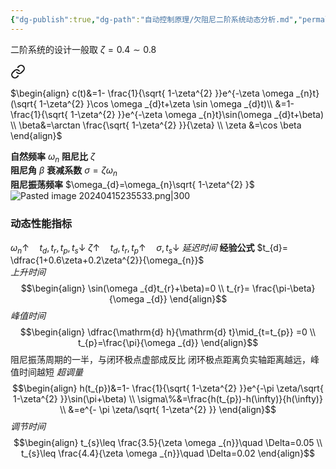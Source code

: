 ```yaml
---
{"dg-publish":true,"dg-path":"自动控制原理/欠阻尼二阶系统动态分析.md","permalink":"/自动控制原理/欠阻尼二阶系统动态分析/","noteIcon":"","created":"2024-04-16T13:01:27.304+08:00","updated":"2024-04-17T09:03:26.833+08:00"}
---
```


二阶系统的设计一般取 $\zeta=0.4\sim 0.8$

<div class="transclusion internal-embed is-loaded"><a class="markdown-embed-link" href="//#49f590" aria-label="Open link"><svg xmlns="http://www.w3.org/2000/svg" width="24" height="24" viewBox="0 0 24 24" fill="none" stroke="currentColor" stroke-width="2" stroke-linecap="round" stroke-linejoin="round" class="svg-icon lucide-link"><path d="M10 13a5 5 0 0 0 7.54.54l3-3a5 5 0 0 0-7.07-7.07l-1.72 1.71"></path><path d="M14 11a5 5 0 0 0-7.54-.54l-3 3a5 5 0 0 0 7.07 7.07l1.71-1.71"></path></svg></a><div class="markdown-embed">



$\begin{align}
c(t)&=1- \frac{1}{\sqrt{ 1-\zeta^{2} }}e^{-\zeta \omega _{n}t}(\sqrt{ 1-\zeta^{2} }\cos \omega _{d}t+\zeta \sin \omega _{d}t)\\
&=1- \frac{1}{\sqrt{ 1-\zeta^{2} }}e^{-\zeta \omega _{n}t}\sin(\omega _{d}t+\beta) \\
\beta&=\arctan \frac{\sqrt{ 1-\zeta^{2} }}{\zeta} \\
\zeta &=\cos \beta
\end{align}$

</div></div>

**自然频率**   $\omega_{n}$ 
**阻尼比**       $\zeta$    
**阻尼角**       $\beta$
**衰减系数**          $\sigma=\zeta \omega_{n}$                
**阻尼振荡频率**  $\omega_{d}=\omega_{n}\sqrt{ 1-\zeta^{2} }$   
![Pasted image 20240415235533.png|300](/img/user/%E5%8A%9F%E8%83%BD%E6%80%A7%E6%96%87%E4%BB%B6%E5%A4%B9/%E8%BD%BD%E5%85%A5%E7%9A%84%E5%AA%92%E4%BD%93%E8%B5%84%E6%BA%90/Pasted%20image%2020240415235533.png)

### 动态性能指标
$\omega_{n}\uparrow\quad t_{d},t_{r},t_{p},t_{s} \downarrow$
$\zeta \uparrow\quad t_{d},t_{r},t_{p} \uparrow\quad \sigma,t_{s}\downarrow$
*延迟时间*
**经验公式**      $t_{d}= \dfrac{1+0.6\zeta+0.2\zeta^{2}}{\omega_{n}}$    
*上升时间*
$$\begin{align}
\sin(\omega _{d}t_{r}+\beta)=0 \\
t_{r}= \frac{\pi-\beta}{\omega _{d}}
\end{align}$$
*峰值时间*
$$\begin{align}
\dfrac{\mathrm{d} h}{\mathrm{d} t}\mid_{t=t_{p}}  =0 \\
t_{p}=\frac{\pi}{\omega _{d}}
\end{align}$$
阻尼振荡周期的一半，与闭环极点虚部成反比
闭环极点距离负实轴距离越远，峰值时间越短
*超调量*
$$\begin{align}
h(t_{p})&=1- \frac{1}{\sqrt{ 1-\zeta^{2} }}e^{-\pi \zeta/\sqrt{ 1-\zeta^{2} }}\sin(\pi+\beta) \\
\sigma\%&=\frac{h(t_{p})-h(\infty)}{h(\infty)} \\
&=e^{- \pi \zeta/\sqrt{ 1-\zeta^{2} }}
\end{align}$$
*调节时间*
$$\begin{align}
t_{s}\leq  \frac{3.5}{\zeta \omega _{n}}\quad \Delta=0.05 \\
t_{s}\leq  \frac{4.4}{\zeta \omega _{n}}\quad \Delta=0.02
\end{align}$$


